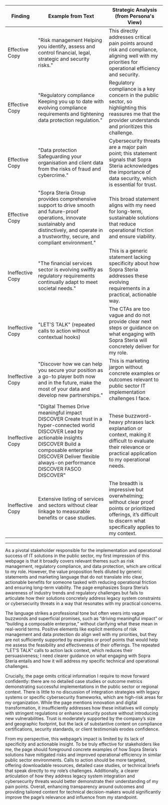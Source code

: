 | Finding          | Example from Text                                                                                              | Strategic Analysis (from Persona's View)                                                                                                                      |
| ---------------- | ------------------------------------------------------------------------------------------------------------- | ------------------------------------------------------------------------------------------------------------------------------------------------------------ |
| Effective Copy   | "Risk management Helping you identify, assess and control financial, legal, strategic and security risks."     | This directly addresses critical pain points around risk and compliance, aligning well with my priorities for operational efficiency and security.           |
| Effective Copy   | "Regulatory compliance Keeping you up to date with evolving compliance requirements and tightening data protection regulation." | Regulatory compliance is a key concern in the public sector, so highlighting this reassures me that the provider understands and prioritizes this challenge.  |
| Effective Copy   | "Data protection Safeguarding your organisation and client data from the risks of fraud and cybercrime."        | Cybersecurity threats are a major pain point; this statement signals that Sopra Steria acknowledges the importance of data security, which is essential for trust. |
| Effective Copy   | "Sopra Steria Group provides comprehensive support to drive smooth and future-proof operations, innovate sustainably and distinctively, and operate in a trustworthy, secure, and compliant environment." | This broad statement aligns with my need for long-term, sustainable solutions that reduce operational friction and ensure viability.                          |
| Ineffective Copy | "The financial services sector is evolving swiftly as regulatory requirements continually adapt to meet societal needs." | This is a generic statement lacking specificity about how Sopra Steria addresses these evolving requirements in a practical, actionable way.                 |
| Ineffective Copy | "LET'S TALK" (repeated calls to action without contextual hooks)                                              | The CTAs are too vague and do not provide clear next steps or guidance on what engaging with Sopra Steria will concretely deliver for my role.                |
| Ineffective Copy | "Discover how we can help you secure your position as a go-to player both now and in the future, make the most of your data and develop new partnerships." | This is marketing jargon without concrete examples or outcomes relevant to public sector IT implementation challenges I face.                              |
| Ineffective Copy | "Digital Themes Drive meaningful impact DISCOVER Create trust in a hyper-connected world DISCOVER Lead by actionable insights DISCOVER Build a composable enterprise DISCOVER Deliver flexible always-on performance DISCOVER FASCO DISCOVER" | These buzzword-heavy phrases lack explanation or context, making it difficult to evaluate their relevance or practical application to my operational needs.  |
| Ineffective Copy | Extensive listing of services and sectors without clear linkage to measurable benefits or case studies.       | The breadth is impressive but overwhelming; without clear proof points or prioritized offerings, it’s difficult to discern what specifically applies to my context. |

---

As a pivotal stakeholder responsible for the implementation and operational success of IT solutions in the public sector, my first impression of this webpage is that it broadly covers relevant themes such as risk management, regulatory compliance, and data protection, which are critical to my role. However, the value proposition feels diluted by generic statements and marketing language that do not translate into clear, actionable benefits for someone tasked with reducing operational friction and ensuring long-term viability. The page emphasizes Sopra Steria’s awareness of industry trends and regulatory challenges but fails to articulate how their solutions concretely address legacy system constraints or cybersecurity threats in a way that resonates with my practical concerns.

The language strikes a professional tone but often veers into vague buzzwords and superficial promises, such as “driving meaningful impact” or “building a composable enterprise,” without clarifying what these mean in real-world terms. Positive elements like explicit mentions of risk management and data protection do align well with my priorities, but they are not sufficiently supported by examples or proof points that would help me assess the feasibility and effectiveness of their offerings. The repeated “LET’S TALK” calls to action lack context, which reduces their persuasiveness; I need clearer guidance on what engaging with Sopra Steria entails and how it will address my specific technical and operational challenges.

Crucially, the page omits critical information I require to move forward confidently: there are no detailed case studies or outcome metrics demonstrating successful implementations in the public sector or regional context. There is little to no discussion of integration strategies with legacy systems or specific cybersecurity frameworks, which are high-risk areas for my organization. While the page mentions innovation and digital transformation, it insufficiently addresses how these initiatives will comply with stringent regulations or enhance security posture without introducing new vulnerabilities. Trust is moderately supported by the company’s size and geographic footprint, but the lack of substantive content on compliance certifications, security standards, or client testimonials erodes confidence.

From my perspective, this webpage’s impact is limited by its lack of specificity and actionable insight. To be truly effective for stakeholders like me, the page should foreground concrete examples of how Sopra Steria’s solutions have mitigated risks and improved operational efficiency in similar public sector environments. Calls to action should be more targeted, offering downloadable resources, detailed case studies, or technical briefs that speak directly to my role’s challenges. Additionally, a clearer articulation of how they address legacy system integration and cybersecurity threats would better demonstrate their understanding of my pain points. Overall, enhancing transparency around outcomes and providing tailored content for technical decision-makers would significantly improve the page’s relevance and influence from my standpoint.